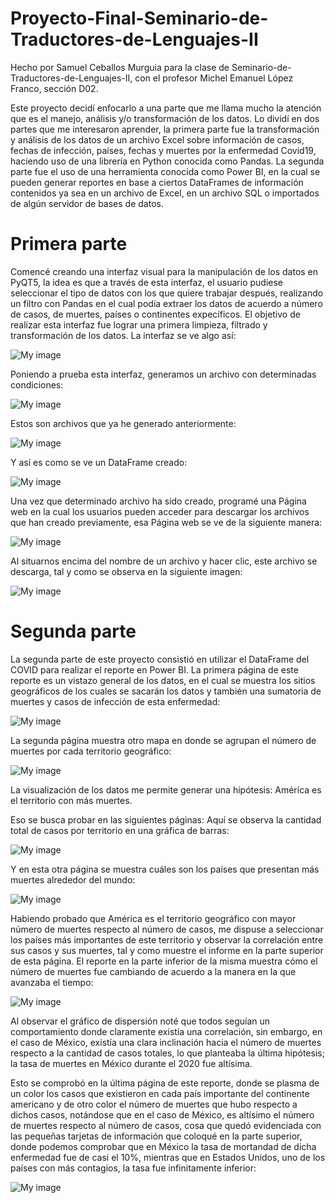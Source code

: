 # Proyecto-Final-Seminario-de-Traductores-de-Lenguajes-II

Hecho por Samuel Ceballos Murguia para la clase de Seminario-de-Traductores-de-Lenguajes-II, con el profesor Michel Emanuel López Franco, sección D02.

Este proyecto decidí enfocarlo a una parte que me llama mucho la atención que es el manejo, análisis y/o transformación de los datos. Lo dividí en dos partes que me interesaron aprender, la primera parte fue la transformación y análisis de los datos de un archivo Excel sobre información de casos, fechas de infección, países, fechas y muertes por la enfermedad Covid19, haciendo uso de una librería en Python conocida como Pandas. La segunda parte fue el uso de una herramienta conocida como Power BI, en la cual se pueden generar reportes en base a ciertos DataFrames de información contenidos ya sea en un archivo de Excel, en un archivo SQL o importados de algún servidor de bases de datos.

# Primera parte

Comencé creando una interfaz visual para la manipulación de los datos en PyQT5, la idea es que a través de esta interfaz, el usuario pudiese seleccionar el tipo de datos con los que quiere trabajar después, realizando un filtro con Pandas en el cual podía extraer los datos de acuerdo a número de casos, de muertes, países o continentes expecíficos. El objetivo de realizar esta interfaz fue lograr una primera limpieza, filtrado y transformación de los datos.
La interfaz se ve algo así: 

![My image](/images/interfaz.png)

Poniendo a prueba esta interfaz, generamos un archivo con determinadas condiciones: 

![My image](/images/generacion.png)

Estos son archivos que ya he generado anteriormente:

![My image](/images/archivos%20generados.png)

Y así es como se ve un DataFrame creado:

![My image](/images/dataframe%20generado.png)

Una vez que determinado archivo ha sido creado, programé una Página web en la cual los usuarios pueden acceder para descargar los archivos que han creado previamente, esa Página web se ve de la siguiente manera: 

![My image](/images/pagina%20web.png)

Al situarnos encima del nombre de un archivo y hacer clic, este archivo se descarga, tal y como se observa en la siguiente imagen: 

![My image](/images/descarga.png)

# Segunda parte

La segunda parte de este proyecto consistió en utilizar el DataFrame del COVID para realizar el reporte en Power BI. La primera página de este reporte es un vistazo general de los datos, en el cual se muestra los sitios geográficos de los cuales se sacarán los datos y también una sumatoria de muertes y casos de infección de esta enfermedad: 

![My image](/images/pag1.png)

La segunda página muestra otro mapa en donde se agrupan el número de muertes por cada territorio geográfico: 

![My image](/images/pag2.png)

La visualización de los datos me permite generar una hipótesis: América es el territorio con más muertes.

Eso se busca probar en las siguientes páginas: 
Aquí se observa la cantidad total de casos por territorio en una gráfica de barras:

![My image](/images/pag4.png)

Y en esta otra página se muestra cuáles son los países que presentan más muertes alrededor del mundo:

![My image](/images/pag3.png)

Habiendo probado que América es el territorio geográfico con mayor número de muertes respecto al número de casos, me dispuse a seleccionar los países más importantes de este territorio y observar la correlación entre sus casos y sus muertes, tal y como muestre el informe en la parte superior de esta página. El reporte en la parte inferior de la misma muestra cómo el número de muertes fue cambiando de acuerdo a la manera en la que avanzaba el tiempo:

![My image](/images/pag5.png)

Al observar el gráfico de dispersión noté que todos seguían un comportamiento donde claramente existía una correlación, sin embargo, en el caso de México, existía una clara inclinación hacia el número de muertes respecto a la cantidad de casos totales, lo que planteaba la última hipótesis; la tasa de muertes en México durante el 2020 fue altísima.

Esto se comprobó en la última página de este reporte, donde se plasma de un color los casos que existieron en cada país importante del continente americano y de otro color el número de muertes que hubo respecto a dichos casos, notándose que en el caso de México, es altísimo el número de muertes respecto al número de casos, cosa que quedó evidenciada con las pequeñas tarjetas de información que coloqué en la parte superior, donde podemos comprobar que en México la tasa de mortandad de dicha enfermedad fue de casi el 10%, mientras que en Estados Unidos, uno de los países con más contagios, la tasa fue infinitamente inferior:

![My image](/images/pag6.png)
